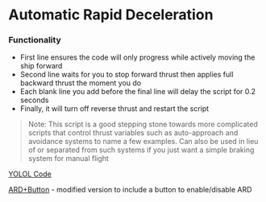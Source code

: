 # Automatic Rapid Deceleration

### Functionality
- First line ensures the code will only progress while actively moving the ship forward
- Second line waits for you to stop forward thrust then applies full backward thrust the moment you do
- Each blank line you add before the final line will delay the script for 0.2 seconds
- Finally, it will turn off reverse thrust and restart the script

> Note: This script is a good stepping stone towards more complicated scripts that control thrust variables such as auto-approach and avoidance systems to name a few examples. Can also be used in lieu of or separated from such systems if you just want a simple braking system for manual flight

[YOLOL Code](https://github.com/RustyDawwwgg/Starbase/blob/main/Automatic%20Rapid%20Deceleration/ARD.yolol)

[ARD+Button](https://github.com/RustyDawwwgg/Starbase/blob/main/Automatic%20Rapid%20Deceleration/ARD%2BButton) - modified version to include a button to enable/disable ARD
